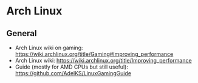 # Arch Linux
## General
+ Arch Linux wiki on gaming: https://wiki.archlinux.org/title/Gaming#Improving_performance
+ Arch Linux wiki: https://wiki.archlinux.org/title/Improving_performance
+ Guide (mostly for AMD CPUs but still useful): https://github.com/AdelKS/LinuxGamingGuide
